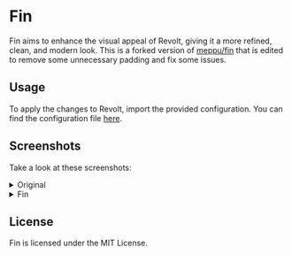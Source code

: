 # Fin

Fin aims to enhance the visual appeal of Revolt, giving it a more refined, clean, and modern look.
This is a forked version of [meppu/fin](https://www.github.com/meppu/fin) that is edited to remove some unnecessary padding and fix some issues.

## Usage

To apply the changes to Revolt, import the provided configuration. You can find the configuration file [here](https://raw.githubusercontent.com/vloddot/fin/deploy/theme.json).

## Screenshots

Take a look at these screenshots:

<details><summary>Original</summary>

![o_chat](.github/assets/original_chat.png)

![o_settings](.github/assets/original_settings.png)

</details>

<details><summary>Fin</summary>

![n_chat](.github/assets/new_chat.png)

![n_settings](.github/assets/new_settings.png)

![sus](.github/assets/sus.png)

</details>

## License

Fin is licensed under the MIT License.
